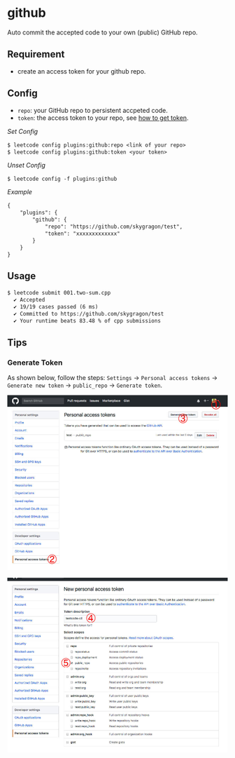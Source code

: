 # github

Auto commit the accepted code to your own (public) GitHub repo.

## Requirement

* create an access token for your github repo.

## Config

* `repo`: your GitHub repo to persistent accpeted code.
* `token`: the access token to your repo, see [how to get token](#generate-token).

*Set Config*

	$ leetcode config plugins:github:repo <link of your repo>
	$ leetcode config plugins:github:token <your token>

*Unset Config*

	$ leetcode config -f plugins:github

*Example*

	{
		"plugins": {
			"github": {
				"repo": "https://github.com/skygragon/test",
				"token": "xxxxxxxxxxxxx"
			}
		}
	}

## Usage

	$ leetcode submit 001.two-sum.cpp
	  ✔ Accepted
	  ✔ 19/19 cases passed (6 ms)
	  ✔ Committed to https://github.com/skygragon/test
	  ✔ Your runtime beats 83.48 % of cpp submissions

## Tips

### Generate Token

As shown below, follow the steps:
`Settings` -> `Personal access tokens` -> `Generate new token` -> `public_repo` -> `Generate token`.

![token1](token.1.jpg)

![token2](token.2.jpg)